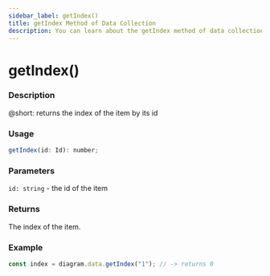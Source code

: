 ```yaml
---
sidebar_label: getIndex()
title: getIndex Method of Data Collection
description: You can learn about the getIndex method of data collection in the documentation of the DHTMLX JavaScript Diagram library. Browse developer guides and API reference, try out code examples and live demos, and download a free 30-day evaluation version of DHTMLX Diagram.
---
```


# getIndex()

### Description

@short: returns the index of the item by its id

### Usage

~~~js
getIndex(id: Id): number;
~~~

### Parameters

`id: string` - the id of the item

### Returns

The index of the item.

### Example

~~~js
const index = diagram.data.getIndex("1"); // -> returns 0
~~~